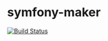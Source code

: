 # symfony-maker
[![Build Status](https://travis-ci.org/phakpoom/symfony-maker.svg?branch=master)](https://travis-ci.org/phakpoom/symfony-maker)

